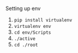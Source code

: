 Setting up env 

1. ```pip install virtualenv```<br>
2. ```virtualenv env```<br>
3. ```cd env/Scripts```<br>
4. ```./active```<br>
5. ```cd ./root```<br>
